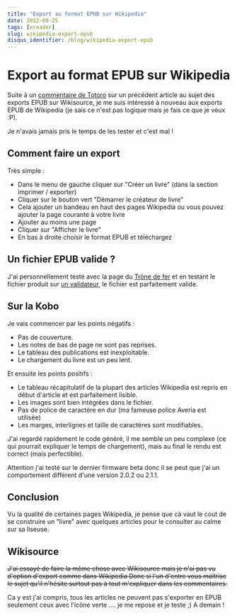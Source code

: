 ```yaml
---
title: "Export au format EPUB sur Wikipedia"
date: 2012-09-25
tags: [ereader]
slug: wikipedia-export-epub
disqus_identifier: /blog/wikipedia-export-epub
---
```

# Export au format EPUB sur Wikipedia

Suite à un [commentaire de Totoro](https://blog.slucas.fr/blog/kobo-ereader-touch-34#comment-660824006) sur un précédent article au sujet des exports EPUB sur Wikisource, je me suis intéressé à nouveau aux exports EPUB de Wikipedia (je sais ce n'est pas logique mais je fais ce que je veux :P).

Je n'avais jamais pris le temps de les tester et c'est mal !

## Comment faire un export

Très simple :

* Dans le menu de gauche cliquer sur "Créer un livre" (dans la section imprimer / exporter)
* Cliquer sur le bouton vert "Démarrer le créateur de livre"
* Cela ajouter un bandeau en haut des pages Wikipedia ou vous pouvez ajouter la page courante à votre livre
* Ajouter au moins une page
* Cliquer sur "Afficher le livre"
* En bas à droite choisir le format EPUB et téléchargez

## Un fichier EPUB valide ?

J'ai personnellement testé avec la page du [Trône de fer](http://fr.wikipedia.org/wiki/Le_Tr%C3%B4ne_de_fer) et en testant le fichier produit sur [un validateur](http://validator.idpf.org/), le fichier est parfaitement valide.

## Sur la Kobo

Je vais commencer par les points négatifs :

* Pas de couverture.
* Les notes de bas de page ne sont pas reprises.
* Le tableau des publications est inexploitable.
* Le chargement du livre est un peu lent.

Et ensuite les points positifs :

* Le tableau récapitulatif de la plupart des articles Wikipedia est repris en début d'article  et est parfaitement lisible.
* Les images sont bien intégrées dans le fichier.
* Pas de police de caractère en dur (ma fameuse police Averia est utilisée)
* Les marges, interlignes et taille de caractères sont modifiables.

J'ai regardé rapidement le code généré, il me semble un peu complexe (ce qui pourrait expliquer le temps de chargement), mais au final le rendu est correct (mais perfectible).

Attention j'ai testé sur le dernier firmware beta donc il se peut que j'ai un comportement différent d'une version 2.0.2 ou 2.1.1.

## Conclusion

Vu la qualité de certaines pages Wikipedia, je pense que cà vaut le cout de se construire un "livre" avec quelques articles pour le consulter au calme sur sa liseuse.

## Wikisource

~~J'ai essayé de faire la même chose avec Wikisource mais je n'ai pas vu d'option d'export comme dans Wikipedia Donc si l'un d'entre vous maitrise le sujet qu'il n'hésite surtout pas à tout m'expliquer dans les commentaires.~~

Ca y est j'ai compris, tous les articles ne peuvent pas s'exporter en EPUB seulement ceux avec l’icône verte .... je me repose et je teste ;) A demain !

